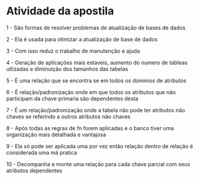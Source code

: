 # Atividade da apostila

<p>1 - São formas de resolver problemas de atualização de bases de dados</p>
<p>2 - Ela é usada para otimizar a atualização de base de dados</p>
<p>3 - Com isso reduz o trabalho de manutenção e ajuda</p>
<p>4 - Geração de aplicações mais estaveis, aumento do numero de tableas utlizadas e diminuição dos tamanhos das tabelas</p>
<p>5 - È uma relação que se encontra se em todos os dominios de atributos</p>
<p>6 - È relação/padronização onde em que todos os atributos que não participam da chave primaria são dependentes desta</p>
<p>7 - É um relação/padronização onde a tabela não pode ter atributos não chaves se referindo a outros atributos não chaves</p>
<p>8 - Após todas as regras de fn forem aplicadas e o banco tiver uma organização mais detalhada e vantajosa</p>
<p>9 - Ela só pode ser aplicada uma por vez então relação dentro de relação é considerada uma má pratica</p>
<p>10 - Decompanha e monte uma relação para cada chave parcial com seus atributos dependentes</p>
